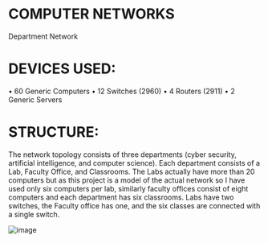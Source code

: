 # COMPUTER NETWORKS
Department Network

# DEVICES USED:
•	60 Generic Computers
•	12 Switches (2960)
•	4 Routers (2911)
•	2 Generic Servers

# STRUCTURE:
The network topology consists of three departments (cyber security, artificial intelligence, and computer science). Each department consists of a Lab, Faculty Office, and Classrooms. The Labs actually have more than 20 computers but as this project is a model of the actual network so I have used only six computers per lab, similarly faculty offices consist of eight computers and each department has six classrooms. Labs have two switches, the Faculty office has one, and the six classes are connected with a single switch. 

![image](https://github.com/iabdullah215/Computer-Networks/assets/121729444/be82c0ca-e1cb-4b1a-b91f-4a3183d04606)
